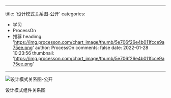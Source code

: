 
---
title: '设计模式关系图-公开'
categories: 
 - 学习
 - ProcessOn
 - 推荐
headimg: 'https://img.processon.com/chart_image/thumb/5e706f26e4b011fcce9a75ee.png'
author: ProcessOn
comments: false
date: 2022-01-28 10:23:56
thumbnail: 'https://img.processon.com/chart_image/thumb/5e706f26e4b011fcce9a75ee.png'
---

<div>   
<img class="thumb" alt="设计模式关系图-公开" src="https://img.processon.com/chart_image/thumb/5e706f26e4b011fcce9a75ee.png" referrerpolicy="no-referrer">
<p>设计模式组件关系图</p>  
</div>
            